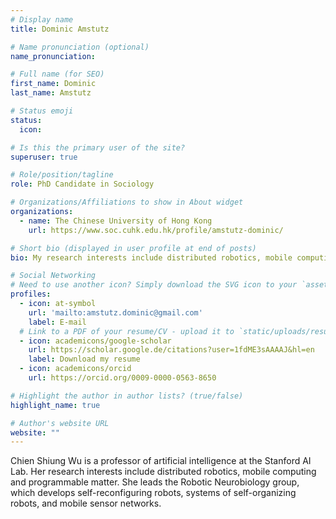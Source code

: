 ```yaml
---
# Display name
title: Dominic Amstutz

# Name pronunciation (optional)
name_pronunciation: 

# Full name (for SEO)
first_name: Dominic
last_name: Amstutz

# Status emoji
status:
  icon: 

# Is this the primary user of the site?
superuser: true

# Role/position/tagline
role: PhD Candidate in Sociology

# Organizations/Affiliations to show in About widget
organizations:
  - name: The Chinese University of Hong Kong
    url: https://www.soc.cuhk.edu.hk/profile/amstutz-dominic/

# Short bio (displayed in user profile at end of posts)
bio: My research interests include distributed robotics, mobile computing and programmable matter.

# Social Networking
# Need to use another icon? Simply download the SVG icon to your `assets/media/icons/` folder.
profiles:
  - icon: at-symbol
    url: 'mailto:amstutz.dominic@gmail.com'
    label: E-mail
  # Link to a PDF of your resume/CV - upload it to `static/uploads/resume.pdf`
  - icon: academicons/google-scholar
    url: https://scholar.google.de/citations?user=1fdME3sAAAAJ&hl=en
    label: Download my resume
  - icon: academicons/orcid
    url: https://orcid.org/0009-0000-0563-8650

# Highlight the author in author lists? (true/false)
highlight_name: true

# Author's website URL
website: ""
---
```


Chien Shiung Wu is a professor of artificial intelligence at the Stanford AI Lab. Her research interests include
distributed robotics, mobile computing and programmable matter. She leads the Robotic Neurobiology group, which develops
self-reconfiguring robots, systems of self-organizing robots, and mobile sensor networks.
